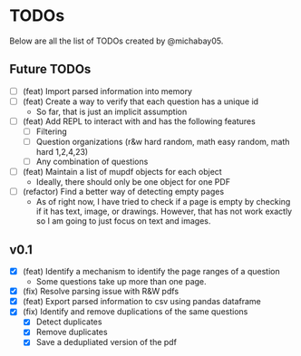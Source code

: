 # TODOs
Below are all the list of TODOs created by @michabay05.

## Future TODOs
- [ ] (feat) Import parsed information into memory
- [ ] (feat) Create a way to verify that each question has a unique id
    - So far, that is just an implicit assumption
- [ ] (feat) Add REPL to interact with and has the following features
    - [ ] Filtering
    - [ ] Question organizations (r&w hard random, math easy random, math hard 1,2,4,23)
    - [ ] Any combination of questions
- [ ] (feat) Maintain a list of mupdf objects for each object
    - Ideally, there should only be one object for one PDF
- [ ] (refactor) Find a better way of detecting empty pages
    - As of right now, I have tried to check if a page is empty by checking if it has text, image, or drawings.
      However, that has not work exactly so I am going to just focus on text and images.

## v0.1
- [x] (feat) Identify a mechanism to identify the page ranges of a question
    - Some questions take up more than one page.
- [x] (fix) Resolve parsing issue with R&W pdfs
- [x] (feat) Export parsed information to csv using pandas dataframe
- [x] (fix) Identify and remove duplications of the same questions
    - [x] Detect duplicates
    - [x] Remove duplicates
    - [x] Save a dedupliated version of the pdf
